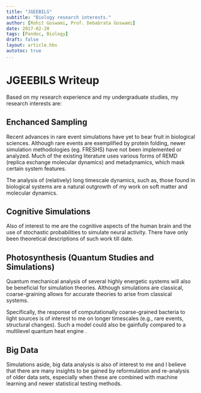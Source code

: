 ```yaml
---
title: "JGEEBILS"
subtitle: "Biology research interests."
author: [Rohit Goswami, Prof. Debabrata Goswami]
date: 2017-02-20
tags: [Pandoc, Biology]
draft: false
layout: article.hbs
autotoc: true
...
```

# JGEEBILS Writeup

Based on my research experience and my undergraduate studies, my research interests are:

## Enchanced Sampling
Recent advances in rare event simulations have yet to bear fruit in biological sciences. Although rare events are exemplified by protein folding, newer simulation methodologies (eg. FRESHS) have not been implemented or analyzed. Much of the existing literature uses various forms of REMD (replica exchange molecular dynamics) and metadynamics, which mask certain system features.

The analysis of (relatively) long timescale dynamics, such as, those found in biological systems are a natural outgrowth of my work on soft matter and molecular dynamics.

## Cognitive Simulations
Also of interest to me are the cognitive aspects of the human brain and the use of stochastic probabilities to simulate neural activity. There have only been theoretical descriptions of such work till date.


## Photosynthesis (Quantum Studies and Simulations)
Quantum mechanical analysis of several highly energetic systems will also be beneficial for simulation theories. Although simulations are classical, coarse-graining allows for accurate theories to arise from classical systems.

Specifically, the response of computationally coarse-grained bacteria to light sources is of interest to me on longer timescales (e.g., rare events, structural changes). Such a model could also be gainfully compared to a multilevel quantum heat engine [](https://journals.aps.org/pra/abstract/10.1103/PhysRevA.91.023816).

## Big Data
Simulations aside, big data analysis is also of interest to me and I believe that there are many insights to be gained by reformulation and re-analysis of older data sets, especially when these are combined with machine learning and newer statistical testing methods.